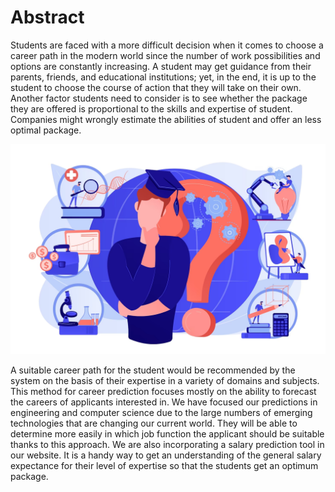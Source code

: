 # Abstract

Students are faced with a more difficult decision when it comes to choose a career path in the modern world since the number of work possibilities and options are constantly increasing. A student may get guidance from their parents, friends, and educational institutions; yet, in the end, it is up to the student to choose the course of action that they will take on their own. Another factor students need to consider is to see whether the package they are offered is proportional to the skills and expertise of student. Companies might wrongly estimate the abilities of student and offer an less optimal package.

![Abstract](Abstract.png)

A suitable career path for the student would be recommended by the system on the basis of their expertise in a variety of domains and subjects. This method for career prediction focuses mostly on the ability to forecast the careers of applicants interested in. We have focused our predictions in engineering and computer science due to the large numbers of emerging technologies that are changing our current world. They will be able to determine more easily in which job function the applicant should be suitable thanks to this approach.  We are also incorporating a salary prediction tool in our website. It is a handy way to get an understanding of the general salary expectance for their level of expertise so that the students get an optimum package.
